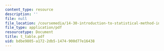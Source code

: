 ```yaml
---
content_type: resource
description: ''
file: null
file_location: /coursemedia/14-30-introduction-to-statistical-method-in-economics-spring-2006/bdbe9805a1722db51474900d77e16438_t_table.pdf
file_type: application/pdf
resourcetype: Document
title: t_table.pdf
uid: bdbe9805-a172-2db5-1474-900d77e16438
---
```

